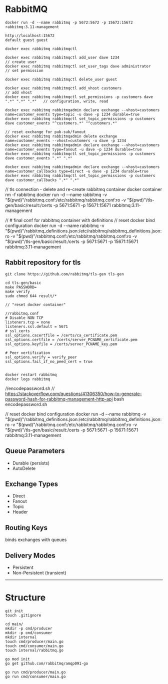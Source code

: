 # RabbitMQ

```
docker run -d --name rabbitmq -p 5672:5672 -p 15672:15672 rabbitmq:3.11-management

http://localhost:15672
default guest guest

```

```
docker exec rabbitmq rabbitmqctl

docker exec rabbitmq rabbitmqctl add_user dave 1234                                 // create user
docker exec rabbitmq rabbitmqctl set_user_tags dave administrator                   // set permission

docker exec rabbitmq rabbitmqctl delete_user guest

docker exec rabbitmq rabbitmqctl add_vhost customers                                // add vhost
docker exec rabbitmq rabbitmqctl set_permissions -p customers dave ".*" ".*" ".*"   // configuration, write, read
```

```
docker exec rabbitmq rabbitmqadmin declare exchange --vhost=customers name=customer_events type=topic -u dave -p 1234 durable=true 
docker exec rabbitmq rabbitmqctl set_topic_permissions -p customers dave customer_events "^customers.*" "^customers.*"
```

```
// reset exchange for pub-sub/fanout
docker exec rabbitmq rabbitmqadmin delete exchange name=customer_events --vhost=customers -u dave -p 1234
docker exec rabbitmq rabbitmqadmin declare exchange --vhost=customers name=customer_events type=fanout -u dave -p 1234 durable=true
docker exec rabbitmq rabbitmqctl set_topic_permissions -p customers dave customer_events ".*" ".*"

```
```
docker exec rabbitmq rabbitmqadmin declare exchange --vhost=customers name=customer_callbacks type=direct -u dave -p 1234 durable=true
docker exec rabbitmq rabbitmqctl set_topic_permissions -p customers dave customer_callbacks ".*" ".*"
```

// tls connection - delete and re-create rabbitmq container
docker container rm -f rabbitmq
docker run -d --name rabbitmq -v "$(pwd)"/rabbitmq.conf:/etc/rabbitmq/rabbitmq.conf:ro -v "$(pwd)"/tls-gen/basic/result:/certs -p 5671:5671 -p 15671:15671 rabbitmq:3.11-management


// # final conf for rabbitmq container with definitions
// reset docker bind configuration 
docker run -d --name rabbitmq 
    -v "$(pwd)"/rabbitmq_definitions.json:/etc/rabbitmq/rabbitmq_definitions.json:ro 
    -v "$(pwd)"/rabbitmq.conf:/etc/rabbitmq/rabbitmq.conf:ro 
    -v "$(pwd)"/tls-gen/basic/result:/certs 
    -p 5671:5671 -p 15671:15671 rabbitmq:3.11-management




## Rabbit repository for tls
```
git clone https://github.com/rabbitmq/tls-gen tls-gen

cd tls-gen/basic
make PASSWORD=
make verify
sudo chmod 644 result/*

// "reset docker container"

//rabbitmq.conf
# Disable NON TCP
listeners.tcp = none
listeners.ssl.default = 5671
# ssl_certs
ssl_options.cacertfile = /certs/ca_certificate.pem
ssl_options.certfile = /certs/server_PCNAME_certificate.pem
ssl_options.keyfile = /certs/server_PCNAME_key.pem

# Peer vertification
ssl_options.verify = verify_peer
ssl_options.fail_if_no_peed_cert = true


docker restart rabbitmq
docker logs rabbitmq
```

//encodepassword.sh // https://stackoverflow.com/questions/41306350/how-to-generate-password-hash-for-rabbitmq-management-http-api
bash encodepassword.sh

// reset docker bind configuration 
docker run -d --name rabbitmq 
    -v "$(pwd)"/rabbitmq_definitions.json:/etc/rabbitmq/rabbitmq_definitions.json:ro 
    -v "$(pwd)"/rabbitmq.conf:/etc/rabbitmq/rabbitmq.conf:ro 
    -v "$(pwd)"/tls-gen/basic/result:/certs 
    -p 5671:5671 -p 15671:15671 rabbitmq:3.11-management

## Queue Parameters
- Durable       (persists)
- AutoDelete

## Exchange Types
- Direct
- Fanout
- Topic
- Header

## Routing Keys
binds exchanges with queues

## Delivery Modes
- Persistent 
- Non-Persistent (transient)


--- 

# Structure

```
git init
touch .gitignore

cd main/
mkdir -p cmd/producer
mkdir -p cmd/consumer
mkdir internal
touch cmd/producer/main.go
touch cmd/consumer/main.go
touch internal/rabbitmq.go

go mod init
go get github.com/rabbitmq/amqp091-go

go run cmd/producer/main.go
go run cmd/consumer/main.go
```
